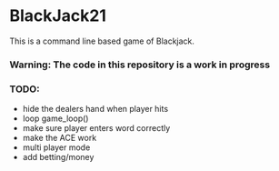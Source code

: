 # BlackJack21

This is a command line based game of Blackjack.

### Warning:  The code in this repository is a work in progress

### TODO:
* hide the dealers hand when player hits
* loop game_loop()
* make sure player enters word correctly
* make the ACE work
* multi player mode
* add betting/money